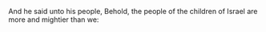 And he said unto his people, Behold, the people of the children of Israel are more and mightier than we:

